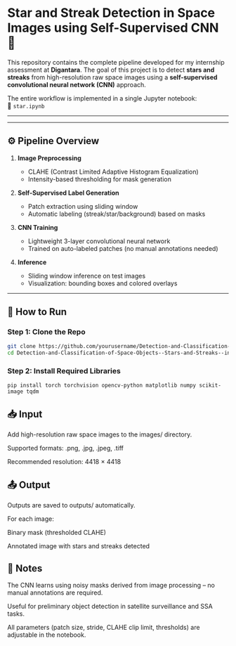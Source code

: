 # Star and Streak Detection in Space Images using Self-Supervised CNN 🌌

This repository contains the complete pipeline developed for my internship assessment  at **Digantara**. The goal of this project is to detect **stars and streaks** from high-resolution raw space images using a **self-supervised convolutional neural network (CNN)** approach.

The entire workflow is implemented in a single Jupyter notebook:  
📘 `star.ipynb`

---


---

## ⚙️ Pipeline Overview

1. **Image Preprocessing**
   - CLAHE (Contrast Limited Adaptive Histogram Equalization)
   - Intensity-based thresholding for mask generation

2. **Self-Supervised Label Generation**
   - Patch extraction using sliding window
   - Automatic labeling (streak/star/background) based on masks

3. **CNN Training**
   - Lightweight 3-layer convolutional neural network
   - Trained on auto-labeled patches (no manual annotations needed)

4. **Inference**
   - Sliding window inference on test images
   - Visualization: bounding boxes and colored overlays

---

## 🚀 How to Run

### Step 1: Clone the Repo

```bash
git clone https://github.com/yourusername/Detection-and-Classification-of-Space-Objects--Stars-and-Streaks--in-Astronomical-Images.git
cd Detection-and-Classification-of-Space-Objects--Stars-and-Streaks--in-Astronomical-Images
```
### Step 2: Install Required Libraries

```
pip install torch torchvision opencv-python matplotlib numpy scikit-image tqdm

```
## 📥 Input

Add high-resolution raw space images to the images/ directory.

Supported formats: .png, .jpg, .jpeg, .tiff

Recommended resolution: 4418 × 4418

## 📤 Output

Outputs are saved to outputs/ automatically.

For each image:

Binary mask (thresholded CLAHE)

Annotated image with stars and streaks detected

## 📌 Notes

The CNN learns using noisy masks derived from image processing – no manual annotations are required.

Useful for preliminary object detection in satellite surveillance and SSA tasks.

All parameters (patch size, stride, CLAHE clip limit, thresholds) are adjustable in the notebook.



